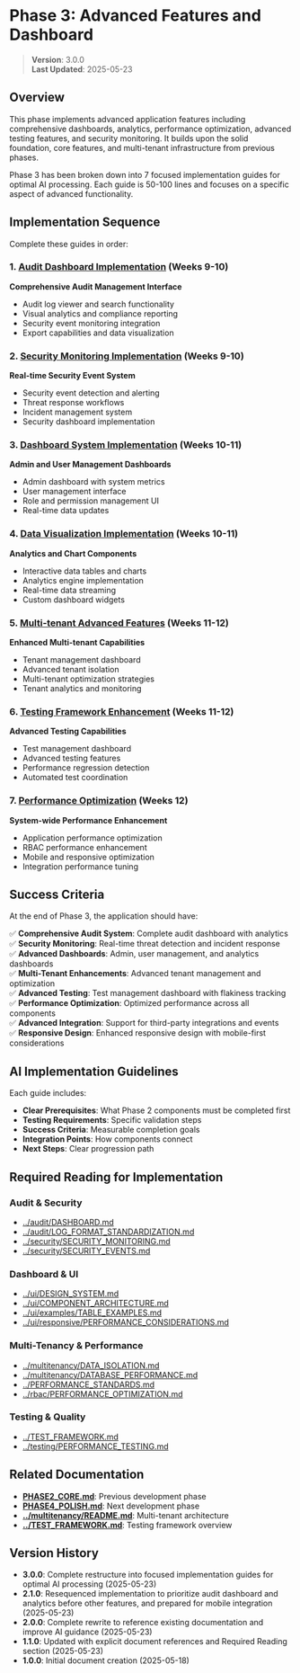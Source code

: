 
# Phase 3: Advanced Features and Dashboard

> **Version**: 3.0.0  
> **Last Updated**: 2025-05-23

## Overview

This phase implements advanced application features including comprehensive dashboards, analytics, performance optimization, advanced testing features, and security monitoring. It builds upon the solid foundation, core features, and multi-tenant infrastructure from previous phases.

Phase 3 has been broken down into 7 focused implementation guides for optimal AI processing. Each guide is 50-100 lines and focuses on a specific aspect of advanced functionality.

## Implementation Sequence

Complete these guides in order:

### 1. [Audit Dashboard Implementation](phase3/AUDIT_DASHBOARD.md) (Weeks 9-10)
**Comprehensive Audit Management Interface**
- Audit log viewer and search functionality
- Visual analytics and compliance reporting
- Security event monitoring integration
- Export capabilities and data visualization

### 2. [Security Monitoring Implementation](phase3/SECURITY_MONITORING.md) (Weeks 9-10)
**Real-time Security Event System**
- Security event detection and alerting
- Threat response workflows
- Incident management system
- Security dashboard implementation

### 3. [Dashboard System Implementation](phase3/DASHBOARD_SYSTEM.md) (Weeks 10-11)
**Admin and User Management Dashboards**
- Admin dashboard with system metrics
- User management interface
- Role and permission management UI
- Real-time data updates

### 4. [Data Visualization Implementation](phase3/DATA_VISUALIZATION.md) (Weeks 10-11)
**Analytics and Chart Components**
- Interactive data tables and charts
- Analytics engine implementation
- Real-time data streaming
- Custom dashboard widgets

### 5. [Multi-tenant Advanced Features](phase3/MULTI_TENANT_ADVANCED.md) (Weeks 11-12)
**Enhanced Multi-tenant Capabilities**
- Tenant management dashboard
- Advanced tenant isolation
- Multi-tenant optimization strategies
- Tenant analytics and monitoring

### 6. [Testing Framework Enhancement](phase3/TESTING_FRAMEWORK.md) (Weeks 11-12)
**Advanced Testing Capabilities**
- Test management dashboard
- Advanced testing features
- Performance regression detection
- Automated test coordination

### 7. [Performance Optimization](phase3/PERFORMANCE_OPTIMIZATION.md) (Weeks 12)
**System-wide Performance Enhancement**
- Application performance optimization
- RBAC performance enhancement
- Mobile and responsive optimization
- Integration performance tuning

## Success Criteria

At the end of Phase 3, the application should have:

✅ **Comprehensive Audit System**: Complete audit dashboard with analytics  
✅ **Security Monitoring**: Real-time threat detection and incident response  
✅ **Advanced Dashboards**: Admin, user management, and analytics dashboards  
✅ **Multi-Tenant Enhancements**: Advanced tenant management and optimization  
✅ **Advanced Testing**: Test management dashboard with flakiness tracking  
✅ **Performance Optimization**: Optimized performance across all components  
✅ **Advanced Integration**: Support for third-party integrations and events  
✅ **Responsive Design**: Enhanced responsive design with mobile-first considerations  

## AI Implementation Guidelines

Each guide includes:
- **Clear Prerequisites**: What Phase 2 components must be completed first
- **Testing Requirements**: Specific validation steps
- **Success Criteria**: Measurable completion goals
- **Integration Points**: How components connect
- **Next Steps**: Clear progression path

## Required Reading for Implementation

### Audit & Security
- [../audit/DASHBOARD.md](../audit/DASHBOARD.md)
- [../audit/LOG_FORMAT_STANDARDIZATION.md](../audit/LOG_FORMAT_STANDARDIZATION.md)
- [../security/SECURITY_MONITORING.md](../security/SECURITY_MONITORING.md)
- [../security/SECURITY_EVENTS.md](../security/SECURITY_EVENTS.md)

### Dashboard & UI
- [../ui/DESIGN_SYSTEM.md](../ui/DESIGN_SYSTEM.md)
- [../ui/COMPONENT_ARCHITECTURE.md](../ui/COMPONENT_ARCHITECTURE.md)
- [../ui/examples/TABLE_EXAMPLES.md](../ui/examples/TABLE_EXAMPLES.md)
- [../ui/responsive/PERFORMANCE_CONSIDERATIONS.md](../ui/responsive/PERFORMANCE_CONSIDERATIONS.md)

### Multi-Tenancy & Performance
- [../multitenancy/DATA_ISOLATION.md](../multitenancy/DATA_ISOLATION.md)
- [../multitenancy/DATABASE_PERFORMANCE.md](../multitenancy/DATABASE_PERFORMANCE.md)
- [../PERFORMANCE_STANDARDS.md](../PERFORMANCE_STANDARDS.md)
- [../rbac/PERFORMANCE_OPTIMIZATION.md](../rbac/PERFORMANCE_OPTIMIZATION.md)

### Testing & Quality
- [../TEST_FRAMEWORK.md](../TEST_FRAMEWORK.md)
- [../testing/PERFORMANCE_TESTING.md](../testing/PERFORMANCE_TESTING.md)

## Related Documentation

- **[PHASE2_CORE.md](PHASE2_CORE.md)**: Previous development phase
- **[PHASE4_POLISH.md](PHASE4_POLISH.md)**: Next development phase
- **[../multitenancy/README.md](../multitenancy/README.md)**: Multi-tenant architecture
- **[../TEST_FRAMEWORK.md](../TEST_FRAMEWORK.md)**: Testing framework overview

## Version History

- **3.0.0**: Complete restructure into focused implementation guides for optimal AI processing (2025-05-23)
- **2.1.0**: Resequenced implementation to prioritize audit dashboard and analytics before other features, and prepared for mobile integration (2025-05-23)
- **2.0.0**: Complete rewrite to reference existing documentation and improve AI guidance (2025-05-23)
- **1.1.0**: Updated with explicit document references and Required Reading section (2025-05-23)
- **1.0.0**: Initial document creation (2025-05-18)
